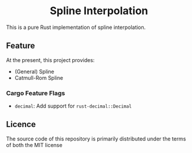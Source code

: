 <h1 align="center">Spline Interpolation</h1>
This is a pure Rust implementation of spline interpolation.

## Feature

At the present, this project provides:

* (General) Spline
* Catmull-Rom Spline

### Cargo Feature Flags

* `decimal`: Add support for `rust-decimal::Decimal`

## Licence

The source code of this repository is primarily distributed under the terms of both the MIT license